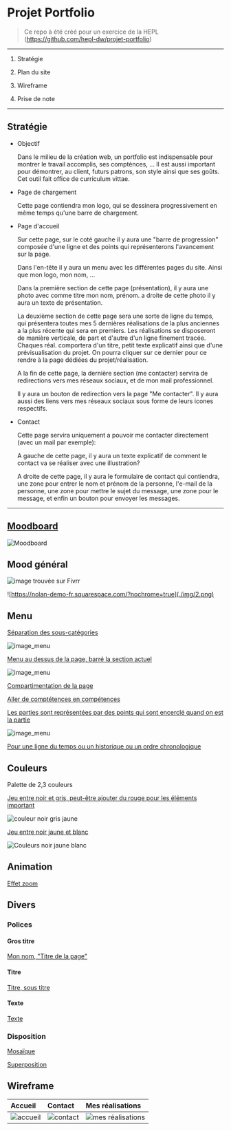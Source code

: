 # Projet Portfolio

> Ce repo à été créé pour un exercice de la HEPL
(https://github.com/hepl-dw/projet-portfolio)

***
1. Stratégie

2. Plan du site

3. Wireframe

4. Prise de note
***


## Stratégie

* Objectif

	Dans le milieu de la création web, un portfolio est indispensable pour montrer le travail accomplis, ses compténces, ... Il est aussi important pour démontrer, au client, futurs patrons, son style ainsi que ses goûts. Cet outil fait office de curriculum vittae. 

* Page de chargement

	Cette page contiendra mon logo, qui se dessinera progressivement en même temps qu'une barre de chargement.

* Page d'accueil

	Sur cette page, sur le coté gauche il y aura une "barre de progression" composée d'une ligne et des points qui représenterons l'avancement sur la page.

	Dans l'en-tête il y aura un menu avec les différentes pages du site. Ainsi que mon logo, mon nom, ...

	Dans la première section de cette page (présentation),
il y aura une photo avec comme titre mon nom, prénom. a droite de cette photo il y aura un texte de présentation.

	La deuxième section de cette page sera une sorte de ligne du temps, qui présentera toutes mes 5 dernières réalisations de la plus anciennes a la plus récente qui sera en premiers. Les réalisations se disposeront de manière verticale, de part et d'autre d'un ligne finement tracée. Chaques réal. comportera d'un titre, petit texte explicatif ainsi que d'une prévisualisation du projet. On pourra cliquer sur ce dernier pour ce rendre à la page dédiées du projet/réalisation.

	A la fin de cette page, la dernière section (me contacter) servira de redirections vers mes réseaux sociaux, et de mon mail professionnel.

	Il y aura un bouton de redirection vers la page "Me contacter". Il y aura aussi des liens vers mes réseaux sociaux sous forme de leurs icones respectifs.


* Contact

	Cette page servira uniquement a pouvoir me contacter directement (avec un mail par exemple):

	A gauche de cette page, il y aura un texte explicatif de comment le contact va se réaliser avec une illustration?

	A droite de cette page, il y aura le formulaire de contact qui contiendra, une zone pour entrer le nom et prénom de la personne,  l'e-mail de la personne, une zone pour mettre le sujet du message, une zone pour le message, et enfin un bouton pour envoyer les messages.

***

## [Moodboard](https://app.milanote.com/1Ld0eE1zxVkL5x?p=EPVRAK7yDeh)

![Moodboard](./img/moodboard.png)

## Mood général

![image trouvée sur Fivrr](./img/1.png)

![https://nolan-demo-fr.squarespace.com/?nochrome=true](./img/2.png)

## Menu

[Séparation des sous-catégories](https://www.behance.net/gallery/111465583/Photographer-Mike-White?tracking_source=search_projects_recommended%7Cportfolio%20website)

![image_menu](./img/3.png)

[Menu au dessus de la page, barré la section actuel](https://www.behance.net/gallery/106729969/Clean-Portfolio-Website-Design?tracking_source=search_projects_recommended%7Cportfolio%20website)

![image_menu](./img/4.png)

[Compartimentation de la page](https://pin.it/7h8OBzz)

[Aller de comptétences en compétences](https://pin.it/4xJNvkV)

[Les parties sont représentées par des points qui sont encerclé quand on est la partie](https://dribbble.com/shots/4730541)

![image_menu](./img/5.png)

[Pour une ligne du temps ou un historique ou un ordre chronologique](https://www.behance.net/gallery/43818043/Personal-website)

## Couleurs

Palette de 2,3 couleurs

[Jeu entre noir et gris, peut-être ajouter du rouge pour les éléments important](https://www.behance.net/gallery/108115427/Website-Portfolio-Design-UXUI?tracking_source=search_projects_recommended%7Cportfolio%20website)

![couleur noir gris jaune](./img/6.jpeg)

[Jeu entre noir jaune et blanc](https://www.behance.net/gallery/105674481/Portfolio?tracking_source=search_projects_recommended%7Cportfolio%20website)

![Couleurs noir jaune blanc](./img/7.jpeg)

## Animation

[Effet zoom](https://www.behance.net/gallery/104578749/Photographer-Website-UI-Design?tracking_source=search_projects_recommended%7Cphotography%20website%20web%20design)

## Divers


### Polices

#### Gros titre

[Mon nom, "Titre de la page"](https://www.myfonts.com/fonts/jen-wagner/palmer-lake/)

#### Titre

[Titre, sous titre](https://www.myfonts.com/fonts/mti/laborat/regular/)

#### Texte

[Texte](https://www.myfonts.com/fonts/font-fabric/alkes/thin/)

### Disposition

[Mosaïque](https://pin.it/7sWFrc7)

[Superposition](https://dribbble.com/shots/12049190-Real-Estate-Website-Design)

## Wireframe

| Accueil  | Contact  | Mes réalisations  |
|:----------|:----------|:----------|
| ![accueil](./img/Accueil.png)    | ![contact](./img/Contact.png)    | ![mes réalisations](./img/Mes%20realisations.png)    |


